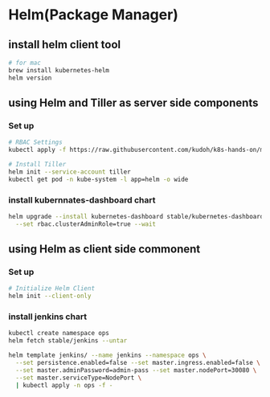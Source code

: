 # Helm(Package Manager)

## install helm client tool
```bash
# for mac
brew install kubernetes-helm
helm version
```

## using Helm and Tiller as server side components
### Set up
```bash
# RBAC Settings
kubectl apply -f https://raw.githubusercontent.com/kudoh/k8s-hands-on/master/helm/tiller-rbac.yaml

# Install Tiller
helm init --service-account tiller
kubectl get pod -n kube-system -l app=helm -o wide
```

### install kubernnates-dashboard chart
```bash
helm upgrade --install kubernetes-dashboard stable/kubernetes-dashboard --namespace kube-system \
  --set rbac.clusterAdminRole=true --wait
```

## using Helm as client side commonent

### Set up
```bash
# Initialize Helm Client
helm init --client-only
```

### install jenkins chart
```bash
kubectl create namespace ops
helm fetch stable/jenkins --untar

helm template jenkins/ --name jenkins --namespace ops \
  --set persistence.enabled=false --set master.ingress.enabled=false \
  --set master.adminPassword=admin-pass --set master.nodePort=30080 \
  --set master.serviceType=NodePort \
  | kubectl apply -n ops -f -
```